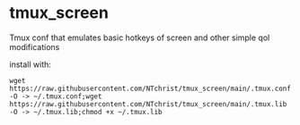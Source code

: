 # tmux_screen
Tmux conf that emulates basic hotkeys of screen and other simple qol modifications

install with:

```
wget https://raw.githubusercontent.com/NTchrist/tmux_screen/main/.tmux.conf -O -> ~/.tmux.conf;wget https://raw.githubusercontent.com/NTchrist/tmux_screen/main/.tmux.lib -O -> ~/.tmux.lib;chmod +x ~/.tmux.lib
```
